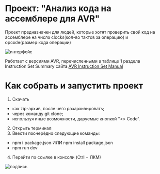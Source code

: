 # Проект: "Анализ кода на ассемблере для AVR"

Проект предназначен для людей, которые хотят проверить свой код на ассемблере на число clocks(кол-во тактов за операцию) и opcode(размер кода операции) 

![интерфейс](http://d.zaix.ru/xoR5.jpg)

Работает с версиями AVR, перечисленными в таблице 1 раздела Instruction Set Summary сайта [AVR Instruction Set Manual](http://atmel-studio-doc.s3-website-us-east-1.amazonaws.com/webhelp/GUID-0B644D8F-67E7-49E6-82C9-1B2B9ABE6A0D-en-US-1/index.html)

# Как собрать и запустить проект

1. Скачать
- как zip-архив, после чего разархивировать;
- через команду git clone; 
- используя иные возможности, даруемые кнопкой "<> Code".
2. Открыть терминал
3. Ввести поочерёдно следующие команды:
- npm i package.json ИЛИ npm install package.json
- npm run dev
4. Перейти по ссылке в консоли (Ctrl + ЛКМ)

![подпись](http://d.zaix.ru/xoR5.jpg)
